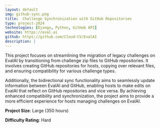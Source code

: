 ```yaml
---
layout: default
img: github-sync.png
title:  Challenge Synchronization with GitHub Repositories 
type: project-2024
technologies: [Django, Python, GitHub API]
website: https://eval.ai
github: https://github.com/Cloud-CV/EvalAI
description: |
---
```

This project focuses on streamlining the migration of legacy challenges on EvalAI by transitioning from challenge zip files to GitHub repositories. It involves creating GitHub repositories for hosts, copying over relevant files, and ensuring compatibility for various challenge types.

Additionally, the bidirectional sync functionality aims to seamlessly update information between EvalAI and GitHub, enabling hosts to make edits on EvalAI that reflect on GitHub repositories and vice versa. By achieving enhanced compatibility and synchronization, the project aims to provide a more efficient experience for hosts managing challenges on EvalAI.

**Project Size**: Large (350 hours)

**Difficulty Rating**: Hard
